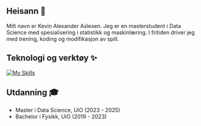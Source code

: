 ## Heisann :wave:

Mitt navn er Kevin Alexander Aslesen. Jeg er en masterstudent i Data Science med spesialisering i statistikk og maskinlæring. 
I fritiden driver jeg med trening, koding og modifikasjon av spill. 

## Teknologi og verktøy :sparkles:
[![My Skills](https://skillicons.dev/icons?i=py,java,r,sklearn,sql,latex,pytorch,matlab,css,html,js&theme=light)](https://skillicons.dev)

## Utdanning :mortar_board:
* Master i Data Science, UiO (2023 - 2025) 
* Bachelor i Fysikk, UiO  (2019 - 2023)



